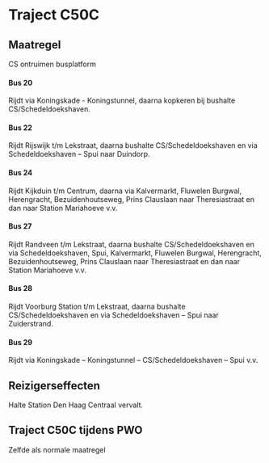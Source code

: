 # Traject C50C
## Maatregel
CS ontruimen busplatform

#### Bus 20
Rijdt via Koningskade - Koningstunnel, daarna kopkeren bij bushalte CS/Schedeldoekshaven.

#### Bus 22
Rijdt Rijswijk t/m Lekstraat, daarna bushalte CS/Schedeldoekshaven en via Schedeldoekshaven – Spui naar Duindorp.

#### Bus 24
Rijdt Kijkduin t/m Centrum, daarna via Kalvermarkt, Fluwelen Burgwal, Herengracht, Bezuidenhoutseweg, Prins Clauslaan naar Theresiastraat en dan naar Station Mariahoeve v.v.

#### Bus 27
Rijdt Randveen t/m Lekstraat, daarna bushalte CS/Schedeldoekshaven en via Schedeldoekshaven, Spui, Kalvermarkt, Fluwelen Burgwal, Herengracht, Bezuidenhoutseweg, Prins Clauslaan naar Theresiastraat en dan naar Station Mariahoeve v.v.

#### Bus 28
Rijdt Voorburg Station t/m Lekstraat, daarna bushalte CS/Schedeldoekshaven en via Schedeldoekshaven – Spui naar Zuiderstrand.

#### Bus 29
Rijdt via Koningskade – Koningstunnel – CS/Schedeldoekshaven – Spui v.v.

## Reizigerseffecten
Halte Station Den Haag Centraal vervalt.

## Traject C50C tijdens PWO
Zelfde als normale maatregel
